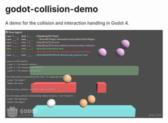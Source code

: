 # godot-collision-demo

A demo for the collision and interaction handling in Godot 4.

![A screenshot of godot-collision-demo](screenshot_1.jpg)
